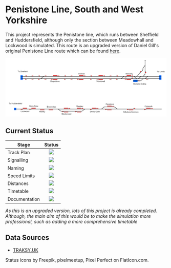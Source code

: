 # Penistone Line, South and West Yorkshire
This project represents the Penistone line, which runs between Sheffield and Huddersfield, although only the section between Meadowhall and Lockwood is simulated. This route is an upgraded version of Daniel Gill's original Penistone Line route which can be found [here](https://www.railwayoperationsimulator.com/catalog/community-projects/united-kingdom/penistone-line).

![Image of Current State of Map](Images/PenistoneLine.bmp)

## Current Status

| Stage         | Status        |
| ------------- |:-------------:|
| Track Plan     | <img src="https://image.flaticon.com/icons/svg/1632/1632596.svg" height="24"> |
| Signalling      | <img src="https://image.flaticon.com/icons/svg/1632/1632596.svg" height="24">      |
| Naming | <img src="https://image.flaticon.com/icons/svg/1632/1632596.svg" height="24">      |
| Speed Limits | <img src="https://image.flaticon.com/icons/svg/1632/1632596.svg" height="24"> |
| Distances | <img src="https://image.flaticon.com/icons/svg/1632/1632596.svg" height="24"> |
| Timetable | <img src="https://image.flaticon.com/icons/svg/1828/1828833.svg" height="24"> |
| Documentation | <img src="https://image.flaticon.com/icons/svg/390/390914.svg" height="24"> |

*As this is an upgraded version, lots of this project is already completed. Although, the main aim of this would be to make the simulation more professional, such as adding a more comprehensive timetable*

## Data Sources

- [TRAKSY.UK](https://traksy.uk/live)

Status icons by Freepik, pixelmeetup, Pixel Perfect on FlatIcon.com.
